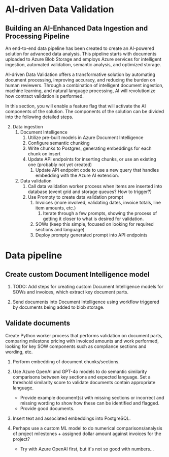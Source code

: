 # AI-driven Data Validation

## Building an AI-Enhanced Data Ingestion and Processing Pipeline

An end-to-end data pipeline has been created to create an AI-powered solution for advanced data analysis. This pipeline starts with documents uploaded to Azure Blob Storage and employs Azure services for intelligent ingestion, automated validation, semantic analysis, and optimized storage.

AI-driven Data Validation offers a transformative solution by automating document processing, improving accuracy, and reducing the burden on human reviewers. Through a combination of intelligent document ingestion, machine learning, and natural language processing, AI will revolutionize how contract validation is performed.

In this section, you will enable a feature flag that will activate the AI components of the solution. The components of the solution can be divided into the following detailed steps.

2. Data ingestion
   1. Document Intelligence
      1. Utilize pre-built models in Azure Document Intelligence
      2. Configure semantic chunking
      3. Write chunks to Postgres, generating embeddings for each chunk on insert
      4. Update API endpoints for inserting chunks, or use an existing one (probably not yet created)
         1. Update API endpoint code to use a new query that handles embedding with the Azure AI extension.
   2. Data validation
      1. Call data validation worker process when items are inserted into database (event grid and storage queues? How to trigger?)
      2. Use Prompty to create data validation prompt
         1. Invoices (more involved, validating dates, invoice totals, line item amounts, etc.)
            1. Iterate through a few prompts, showing the process of getting it closer to what is desired for validation.
         2. SOWs (keep this simple, focused on looking for required sections and language)
         3. Deploy prompty generated prompt into API endpoints

# Data pipeline

## Create custom Document Intelligence model

1. TODO: Add steps for creating custom Document Intelligence models for SOWs and invoices, which extract key document parts.

2. Send documents into Document Intelligence using workflow triggered by documents being added to blob storage.

## Validate documents

Create Python worker process that performs validation on document parts, comparing milestone pricing with invoiced amounts and work performed, looking for key SOW components such as compliance sections and wording, etc.

1. Perform embedding of document chunks/sections.

2. Use Azure OpenAI and GPT-4o models to do semantic similarity comparisons between key sections and expected language. Set a threshold similarity score to validate documents contain appropriate language.

    - Provide example document(s) with missing sections or incorrect and missing wording to show how these can be identified and flagged.
    - Provide good documents.

3. Insert text and associated embeddings into PostgreSQL.

4. Perhaps use a custom ML model to do numerical comparisons/analysis of project milestones + assigned dollar amount against invoices for the project?

    - Try with Azure OpenAI first, but it's not so good with numbers...